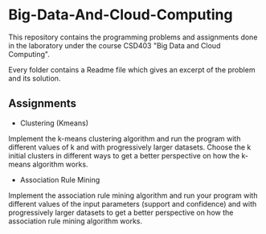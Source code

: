 # Big-Data-And-Cloud-Computing

This repository contains the programming problems and assignments done in the laboratory under the course CSD403 "Big Data and Cloud Computing".

Every folder contains a Readme file which gives an excerpt of the problem and its solution.

## Assignments

- Clustering (Kmeans)

Implement the k-means clustering algorithm and run the program with different values of k and with progressively larger datasets. Choose the k initial clusters in different ways to get a better perspective on how the k-means algorithm works.

- Association Rule Mining 

Implement the association rule mining algorithm and run your program with different values of the input parameters (support and confidence) and with progressively larger datasets to get a better perspective on how the association rule mining algorithm works.



